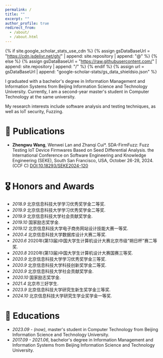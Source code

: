 ```yaml
---
permalink: /
title: ""
excerpt: ""
author_profile: true
redirect_from: 
  - /about/
  - /about.html
---
```


{% if site.google_scholar_stats_use_cdn %}
{% assign gsDataBaseUrl = "https://cdn.jsdelivr.net/gh/" | append: site.repository | append: "@" %}
{% else %}
{% assign gsDataBaseUrl = "https://raw.githubusercontent.com/" | append: site.repository | append: "/" %}
{% endif %}
{% assign url = gsDataBaseUrl | append: "google-scholar-stats/gs_data_shieldsio.json" %}

<span class='anchor' id='about-me'></span>

I graduated with a bachelor's degree in Information Management and Information Systems from Beijing Information Science and Technology University. Currently, I am a second-year master's student in Computer Technology at the same university. 

My research interests include software analysis and testing techniques, as well as IoT security, Fuzzing.


# 📝 Publications 
- **Zhengwu Wang**, Wenwei Lan and Zhanqi Cui*. SDA-FirmFuzz: Fuzz Testing IoT Device Firmwares Based on Seed Differential Analysis. the International Conference on Software Engineering and Knowledge Engineering (SEKE), South San Francisco, USA, October 26-28, 2024. (CCF C) [DOI:10.18293/SEKE2024-120](https://doi.org/10.18293/seke2024-120)


# 🎖 Honors and Awards
- *2018.9* 北京信息科技大学学习优秀奖学金二等奖.
- *2019.9* 北京信息科技大学学习优秀奖学金二等奖.
- *2019.9* 北京信息科技大学社会贡献奖学金.
- *2019.10* 国家励志奖学金.
- *2019.12* 北京信息科技大学电子商务网站设计技能大赛一等奖.
- *2020.4* 北京信息科技大学数据库设计大赛二等奖.
- *2020.6* 2020年(第13届)中国大学生计算机设计大赛北京市级"朔日杯"赛二等奖.
- *2020.8* 2020年(第13届)中国大学生计算机设计大赛国赛三等奖.
- *2020.9* 北京信息科技大学学习优秀奖学金三等奖.
- *2020.9* 北京信息科技大学科技创新奖学金二等奖.
- *2020.9* 北京信息科技大学社会贡献奖学金.
- *2020.10* 国家励志奖学金.
- *2021.4* 北京市三好学生.
- *2023.9* 北京信息科技大学研究生新生奖学金三等奖. 
- *2024.10* 北京信息科技大学研究生学业奖学金一等奖. 

# 📖 Educations
- *2023.09 - (now)*, master's student in Computer Technology from Beijing Information Science and Technology University. 
- *2017.09 - 2021.06*, bachelor's degree in Information Management and Information Systems from Beijing Information Science and Technology University. 

<div style="width:20%; margin: 0 auto;">
  <script type="text/javascript" id="clustrmaps" src="//clustrmaps.com/map_v2.js?d=ih0fU_T8cn4DCZyEufGDdfMcoxmgU19quoVWjl1mQVk&cl=ffffff&w=a"></script>
</div>